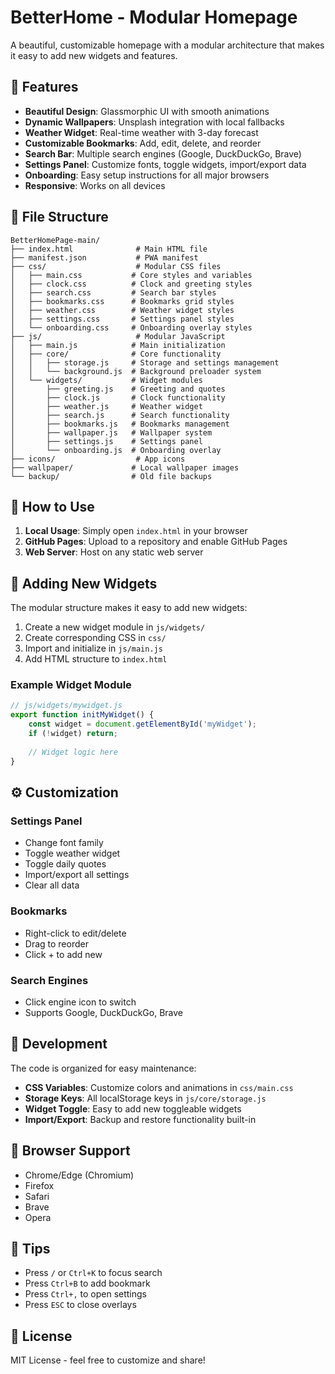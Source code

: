 # BetterHome - Modular Homepage

A beautiful, customizable homepage with a modular architecture that makes it easy to add new widgets and features.

## 🎨 Features

- **Beautiful Design**: Glassmorphic UI with smooth animations
- **Dynamic Wallpapers**: Unsplash integration with local fallbacks
- **Weather Widget**: Real-time weather with 3-day forecast
- **Customizable Bookmarks**: Add, edit, delete, and reorder
- **Search Bar**: Multiple search engines (Google, DuckDuckGo, Brave)
- **Settings Panel**: Customize fonts, toggle widgets, import/export data
- **Onboarding**: Easy setup instructions for all major browsers
- **Responsive**: Works on all devices

## 📁 File Structure

```
BetterHomePage-main/
├── index.html              # Main HTML file
├── manifest.json           # PWA manifest
├── css/                    # Modular CSS files
│   ├── main.css           # Core styles and variables
│   ├── clock.css          # Clock and greeting styles
│   ├── search.css         # Search bar styles
│   ├── bookmarks.css      # Bookmarks grid styles
│   ├── weather.css        # Weather widget styles
│   ├── settings.css       # Settings panel styles
│   └── onboarding.css     # Onboarding overlay styles
├── js/                     # Modular JavaScript
│   ├── main.js            # Main initialization
│   ├── core/              # Core functionality
│   │   ├── storage.js     # Storage and settings management
│   │   └── background.js  # Background preloader system
│   └── widgets/           # Widget modules
│       ├── greeting.js    # Greeting and quotes
│       ├── clock.js       # Clock functionality
│       ├── weather.js     # Weather widget
│       ├── search.js      # Search functionality
│       ├── bookmarks.js   # Bookmarks management
│       ├── wallpaper.js   # Wallpaper system
│       ├── settings.js    # Settings panel
│       └── onboarding.js  # Onboarding overlay
├── icons/                  # App icons
├── wallpaper/             # Local wallpaper images
└── backup/                # Old file backups

```

## 🚀 How to Use

1. **Local Usage**: Simply open `index.html` in your browser
2. **GitHub Pages**: Upload to a repository and enable GitHub Pages
3. **Web Server**: Host on any static web server

## 🧩 Adding New Widgets

The modular structure makes it easy to add new widgets:

1. Create a new widget module in `js/widgets/`
2. Create corresponding CSS in `css/`
3. Import and initialize in `js/main.js`
4. Add HTML structure to `index.html`

### Example Widget Module

```javascript
// js/widgets/mywidget.js
export function initMyWidget() {
    const widget = document.getElementById('myWidget');
    if (!widget) return;
    
    // Widget logic here
}
```

## ⚙️ Customization

### Settings Panel
- Change font family
- Toggle weather widget
- Toggle daily quotes
- Import/export all settings
- Clear all data

### Bookmarks
- Right-click to edit/delete
- Drag to reorder
- Click + to add new

### Search Engines
- Click engine icon to switch
- Supports Google, DuckDuckGo, Brave

## 🔧 Development

The code is organized for easy maintenance:

- **CSS Variables**: Customize colors and animations in `css/main.css`
- **Storage Keys**: All localStorage keys in `js/core/storage.js`
- **Widget Toggle**: Easy to add new toggleable widgets
- **Import/Export**: Backup and restore functionality built-in

## 📱 Browser Support

- Chrome/Edge (Chromium)
- Firefox
- Safari
- Brave
- Opera

## 🌟 Tips

- Press `/` or `Ctrl+K` to focus search
- Press `Ctrl+B` to add bookmark
- Press `Ctrl+,` to open settings
- Press `ESC` to close overlays

## 📄 License

MIT License - feel free to customize and share!
